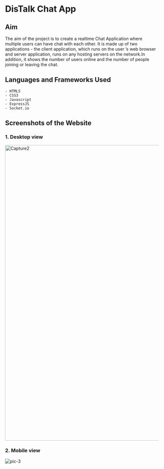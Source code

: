 # DisTalk Chat App

## Aim
The aim of the project is to create a  realtime Chat Application where multiple users can have chat with each other. It is made up of two applications - the client application, which runs on the user
’s web browser and server application, runs on any hosting servers on the network.In addition, it shows the number of users online and the number of people joining or leaving the chat.
 
 ## Languages and Frameworks Used
```
- HTML5
- CSS3
- Javascript
- ExpressJS
- Socket.io 
```

## Screenshots of the Website 

### 1. Desktop view 

<img width="970" alt="Capture2" src="https://user-images.githubusercontent.com/60184336/209706377-e8058466-3cae-4da3-80e0-034578dbac71.PNG">

### 2. Mobile view 

![pic-3](https://user-images.githubusercontent.com/60184336/192136838-812fe65f-dde4-4c60-8f99-2389c177d2c9.jpg)




 
